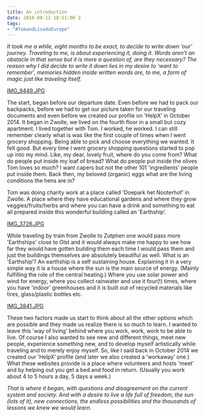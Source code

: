 ```yaml
---
title: An introduction
date: 2016-08-12 18:51:00 Z
tags:
- "#TomandLisadoEurope"
---
```


*It took me a while, eight months to be exact, to decide to write down ‘our’ journey. Traveling to me, is about experiencing it, doing it. Words aren’t an obstacle in that sense but it is more a question of, are they necessary? The reason why I did decide to write it down lies in my desire to 'want to remember’, memories hidden inside written words are, to me, a form of magic just like traveling itself.*

[IMG_9449.JPG](/uploads/IMG_9449.JPG)

The start, began before our departure date. Even before we had to pack our backpacks, before we had to get our picture taken for our traveling documents and even before we created our profile on 'HelpX’ in October 2014. It began  in Zwolle, we lived on the fourth floor in a small but cozy apartment. I lived together with Tom. I worked, he worked. I can still remember clearly what is was like the first couple of times when I went grocery shopping. Being able to pick and choose everything we wanted. It felt good. But every time I went grocery shopping questions started to pop up into my mind. Like, my dear, lovely fruit, where do you come from? What do people put inside my loaf of bread? What do people put inside the olives Tom loves so much? I want capers but not the other 101 'ingredients’ people put inside them. Back then, my beloved (organic) eggs what are the living conditions the hens are in?

Tom was doing charity work at a place called 'Doepark het Nooterhof’ in Zwolle. A place where they have educational gardens and where they grow veggies/fruits/herbs and where you can have a drink and something to eat all prepared inside this wonderful building called an 'Earthship’.

[IMG_3726.JPG](/uploads/IMG_3726.JPG)

While traveling by train from Zwolle to Zutphen one would pass more 'Earthships’ close to Olst and it would always make me happy to see how far they would have gotten building them each time I would pass them and just the buildings themselves are absolutely beautiful as well. What is an 'Earthship’? An earthship is a self sustaining house. Explaining it in a very simple way it is a house where the sun is the main source of energy. (Mainly fulfilling the role of the central heating.) Where you use solar power and wind for energy, where you collect rainwater and use it four(!) times, where you have 'indoor’ greenhouses and it is built out of recycled materials like tires, glass/plastic bottles etc.

[IMG_3841.JPG](/uploads/IMG_3841.JPG)

These two factors made us start to think about all the other options which are possible and they made us realize there is so much to learn. I wanted to leave this 'way of living’ behind where you work, work, work to be able to live. Of course I also wanted to see new and different things, meet new people, experience something new, and to develop myself artistically while traveling and to merely enjoy myself. So, like I said back in October 2014 we created our 'HelpX’ profile (and later we also created a 'workaway’ one.) What these websites provide is a place where volunteers and hosts 'meet’ and by helping out you get a bed and food in return. (Usually you work about 4 to 5 hours a day, 5 days a week.)

*That is where it began, with questions and disagreement on the current system and society. And with a desire to live a life full of freedom, the sun (lots of it), new connections, the endless possibilities and the thousands of lessons we knew we would learn.*